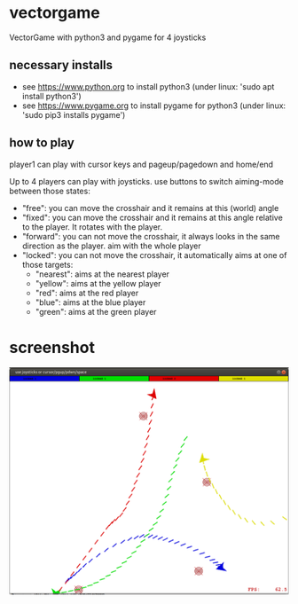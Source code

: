 # vectorgame
VectorGame with python3 and pygame for 4 joysticks

## necessary installs
  * see https://www.python.org to install python3 (under linux: 'sudo apt install python3')
  * see https://www.pygame.org to install pygame for python3 (under linux: 'sudo pip3 installs pygame')
  


## how to play
player1 can play with cursor keys and pageup/pagedown and home/end

Up to 4 players can play with joysticks. 
use buttons to switch aiming-mode between those states:
  * "free": you can move the crosshair and it remains at this (world) angle
  * "fixed": you can move the crosshair and it remains at this angle relative to the player. It rotates with the player. 
  * "forward": you can not move the crosshair, it always looks in the same direction as the player. aim with the whole player
  * "locked": you can not move the crosshair, it automatically aims at one of those targets:
     * "nearest": aims at the nearest player
     * "yellow": aims at the yellow player 
     * "red": aims at the red player
     * "blue": aims at the blue player
     * "green": aims at the green player
  

# screenshot

![screenshot](screenshot.png)
